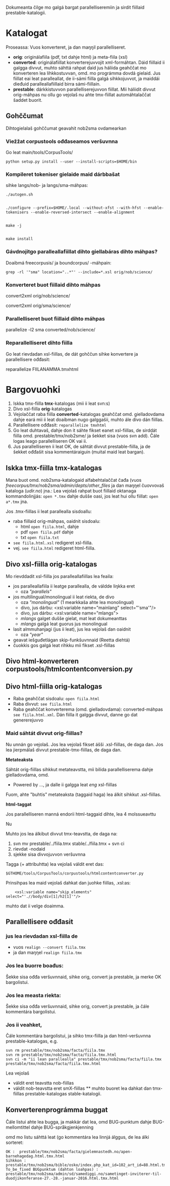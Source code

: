 Dokumeanta čilge mo galgá bargat parallelliseremiin ja sirdit fiillaid prestable-katalogii.

# Katalogat

Proseassa: Vuos konverteret, ja dan maŋŋil parallelliseret.

- **orig**: originálafiila (pdf, txt dahje html) ja meta-fiila (xsl)
- **converted**: originálafiillat konverterejuvvojit xml-formáhtan.
  Dáid fiillaid ii galgga divvut, muhto sáhttá rahpat daid jus háliida
  geahččat mo konverteren lea lihkkostuvvan, omd. mo prográmma dovdá gielaid.
  Jus fiillat eai leat paralleallat, de ii-sámi fiilla galgá sihkkojuvvot, ja maiddái
  dieđuid paralleallafiillaid birra sámi-fiillain.
- **prestable**: dárkkistuvvon parallelliserejuvvon fiillat. Mii háliidit divvut
  orig-máhpas nu ollu go vejolaš nu ahte tmx-fiillat automáhtalaččat
  šaddet buorit.

## Gohččumat

Dihtogielalaš gohččumat geavahit nob2sma ovdamearkan

### Viežžat corpustools ođđaseamos veršuvnna

Go leat main/tools/CorpusTools/

```
python setup.py install --user --install-scripts=$HOME/bin
```

### Kompileret tokeniser gielaide maid dárbbašat

sihke langs/nob- ja langs/sma-máhpas:

```
./autogen.sh


./configure --prefix=$HOME/.local --without-xfst --with-hfst --enable-tokenisers --enable-reversed-intersect --enable-alignment


make -j


make install
```

### Gávdnojitgo paralleallafiillat dihto giellabáras dihto máhpas?

Doaibmá freecorpusis/ ja boundcorpus/ -máhpain:

```
grep -rl '"sma" location="..*"' --include=*.xsl orig/nob/science/
```

### Konverteret buot fiillaid dihto máhpas

convert2xml orig/nob/science/

convert2xml orig/sma/science/

### Parallelliseret buot fiillaid dihto máhpas

parallelize -l2 sma converted/nob/science/

### Reparallelliseret dihto fiilla

Go leat rievdadan xsl-fiillas, de dát gohččun sihke konvertere ja parallellisere ođđasit:

reparallelize FIILANAMMA.tmxhtml

# Bargovuohki

1. Iskka tmx-fiilla **tmx**-katalogas (mii ii leat svn:s)
2. Divo xsl-fiilla **orig**-katalogas
3. Vejolaččat raba fiilla **converted**-katalogas geahččat omd. gielladovdama dahje eará mii ii leat doaibman nugo galggašii, muhto ále divo dán fiillas.
4. Parallellisere ođđasit: `reparallelize tmxhtml`
5. Go leat duhtavaš, dahje don it sáhte fikset eanet xsl-fiillas, de sirddát fiilla omd. prestable/tmx/nob2sme/ ja šekket sisa (vuos svn add).
   Čále logas leago parallelliseren OK vai ii.
6. Jus parallelliseren ii leat OK, de sáhtát divvut prestable-fiilla, ja de šekket ođđašit sisa kommentáraiguin (muital maid leat bargan).

## Iskka tmx-fiilla tmx-katalogas

Mana buot omd. nob2sma-katalogaid alfabehtalaččat
čađa (vuos _freecorpus/tmx/nob2sma/admin/depts/other_files_
ja dan maŋŋel čuovvovaš kataloga (_udir.no_) jna.:
Lea vejolaš rahpat buot fiillaid oktanaga kommandolinjjás: `open *.tmx`
dahje dušše oasi, jos leat hui ollu fiillat: `open a*.tmx` jna.

Jos .tmx-fiillas ii leat parallealla sisdoallu:

- raba fiillaid orig-máhpas, oaidnit sisdoalu:
  - html `open fiila.html`, dahje
  - pdf `open fiila.pdf` dahje
  - txt `open fiila.txt`
- `see fiila.html.xsl` redigeret xsl-fiilla.
- vej. `see fiila.html` redigeret html-fiilla.

## Divo xsl-fiilla orig-katalogas

Mo rievddadit xsl-fiilla jos paralleallafiillas lea feaila:

- jos paralleallafiila ii leatge parallealla, de váldde liŋkka eret
  - oza _"parallels"_
- jos multilingual/monolingual ii leat riekta, de divo
  - oza _"monolingual"_ (1 mearkkaša ahte lea monolingual)
  - divo, jus dárbu: <xsl:variable name="mainlang" select="'sma'"/>
  - divo, jus dárbu: <xsl:variable name="mlangs">
  - _mlangs_ galget dušše gielat, mat leat dokumeanttas
  - _mlangs_ galgá leat guorus jus monolingual
- lasit almmuhanjagi (jus ii leat), jus lea vejolaš dan oaidnit
  - oza _"year"_
- geavat iešguđetlágan skip-funkšuvnnaid (Reetta diehtá)
- čuokkis gos galgá leat rihkku mii fikset .xsl-fiillas

## Divo html-konverteren corpustools/htmlcontentconversion.py

## Divo html-fiilla orig-katalogas

- Raba geahččat sisdoalu: `open fiila.html`
- Raba divvut: `see fiila.html`
- Raba geahččat konverterema (omd. gielladovdama): converted-máhpas `see fiila.html.xml`. Dán fiilla it galgga divvut, danne go dat genererejuvvo

### Maid sáhtát divvut orig-fiillas?

Nu unnán go vejolaš. Jos lea vejolaš fikset ášši .xsl-fiillas, de daga dan.
Jos lea jierpmálaš divvut prestable-tmx-fiillas, de daga dan.

**Metateaksta**

Sáhtát orig-fiillas sihkkut metateavstta, mii bilida parallelliserema dahje gielladovdama, omd.

- Powered by ..., ja dalle ii galgga leat _eng_ xsl-fiillas

Fuom, ahte "buhtis" metateaksta (taggaid haga) lea álkit sihkkut .xsl-fiillas.

**html-taggat**

Jos parallelliseren manná endorii html-taggaid dihte, lea 4 molssueavttu

Nu

Muhto jos lea álkibut divvut tmx-teavstta, de daga na:

1. svn mv prestable/../fiila.tmx stable/../fiila.tmx + svn ci
2. rievdat <tu>-nodaid
3. sjekke sisa divvojuvvon veršuvnna

Tagga (+ attribuhtta) lea vejolaš váldit eret das:

`$GTHOME/tools/CorpusTools/corpustools/htmlcontentconverter.py`

Prinsihpas lea maid vejolaš dahkat dan juohke fiillas, .xsl:as:

```
    <xsl:variable name="skip_elements" select="'.//body/div[1]/h2[1]'"/>
```

muhto dat ii velge doaimma.

## Parallellisere ođđasit

### jus lea rievdadan xsl-fiilla de

- vuos `realign --convert fiila.tmx`
- ja dan maŋŋel `realign fiila.tmx`

### Jos lea buorre boađus:

Šekke sisa ođđa veršuvnnaid, sihke orig, convert ja prestable, ja merke OK bargolistui.

### Jos lea measta riekta:

Šekke sisa ođđa veršuvnnaid, sihke orig, convert ja prestable, ja
čále kommentára bargolistui.

### Jos ii veahket,

Čále kommentára bargolistui, ja sihko tmx-fiilla ja dan html-veršuvnna prestable-katalogas, e.g.

```
svn rm prestable/tmx/nob2sma/facta/fiila.tmx
svn rm prestable/tmx/nob2sma/facta/fiila.tmx.html
svn ci -m "ii lean parallealla" prestable/tmx/nob2sma/facta/fiila.tmx prestable/tmx/nob2sma/facta/fiila.tmx.html
```

Lea vejolaš

- váldit eret teavstta nob-fiillas
- váldit nob-teavstta eret smX-fiillas
  \*\* muhto buoret lea dahkat dan tmx-fiillas prestable-katalogas stable-katalogii.

## Konverterenprográmma buggat

Čále listui ahte lea bugga, ja makkár dat lea, omd BUG-punktum dahje BUG-mellomtittel dahje BUG-språkgjenkjenning

omd mo listu sáhttá leat (go kommentára lea linnjá álggus, de lea álki sorteret:

```
OK :  prestable/tmx/nob2sma/facta/gielemnastedh.no/apen-barnehagedag.html.tmx.html
Sihkkon :  prestable/tmx/nob2sma/bible/osko/index.php_kat_id=102_art_id=88.html.tmx.html
To_be_fixed BUGpunktum (dahton loahpas) :  prestable/tmx/nob2sma/admin/sd/samediggi.no/sametinget-inviterer-til-duodjikonferanse-27.-28.-januar-2016.html.tmx.html
```
